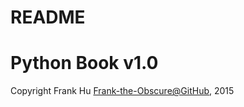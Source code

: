# README

# Python Book v1.0

Copyright Frank Hu [Frank-the-Obscure@GitHub](https://github.com/Frank-the-Obscure), 2015

## 

